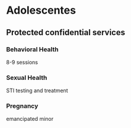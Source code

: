 # Adolescentes 
## Protected confidential services
### Behavioral Health
8-9 sessions
### Sexual Health
STI testing and treatment
### Pregnancy
emancipated minor 